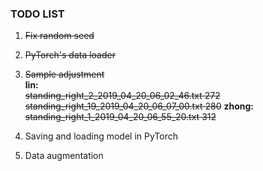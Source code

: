 ### TODO LIST
1. ~~Fix random seed~~
2. ~~PyTorch's data loader~~
3. ~~Sample adjustment~~\
**lin:**\
~~standing_right_2_2019_04_20_06_02_46.txt 272
standing_right_19_2019_04_20_06_07_00.txt 280~~
**zhong:**\
~~standing_right_1_2019_04_20_06_55_20.txt 312~~

3. Saving and loading model in PyTorch
4. Data augmentation

